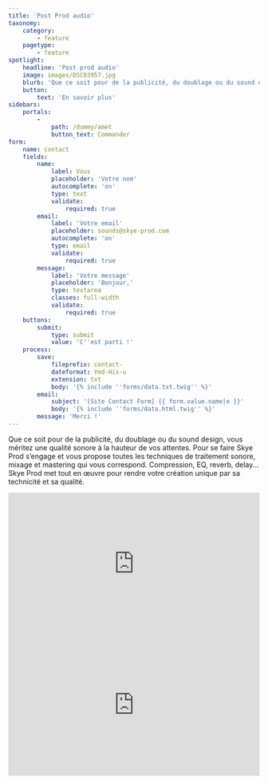 ```yaml
---
title: 'Post Prod audio'
taxonomy:
    category:
        - feature
    pagetype:
        - feature
spotlight:
    headline: 'Post prod audio'
    image: images/DSC03957.jpg
    blurb: 'Que ce soit pour de la publicité, du doublage ou du sound design, vous méritez une qualité sonore à la hauteur de vos attentes. Pour se faire Skye Prod s’engage et vous propose toutes les techniques de traitement sonore, mixage et mastering qui vous correspond. Compression, EQ, reverb, delay... Skye Prod met tout en œuvre pour rendre votre création unique par sa technicité et sa qualité.'
    button:
        text: 'En savoir plus'
sidebars:
    portals:
        -
            path: /dummy/amet
            button_text: Commander
form:
    name: contact
    fields:
        name:
            label: Vous
            placeholder: 'Votre nom'
            autocomplete: 'on'
            type: text
            validate:
                required: true
        email:
            label: 'Votre email'
            placeholder: sounds@skye-prod.com
            autocomplete: 'on'
            type: email
            validate:
                required: true
        message:
            label: 'Votre message'
            placeholder: 'Bonjour,'
            type: textarea
            classes: full-width
            validate:
                required: true
    buttons:
        submit:
            type: submit
            value: 'C''est parti !'
    process:
        save:
            fileprefix: contact-
            dateformat: Ymd-His-u
            extension: txt
            body: '{% include ''forms/data.txt.twig'' %}'
        email:
            subject: '[Site Contact Form] {{ form.value.name|e }}'
            body: '{% include ''forms/data.html.twig'' %}'
        message: 'Merci !'
---
```


Que ce soit pour de la publicité, du doublage ou du sound design, vous méritez une qualité sonore à la hauteur de vos attentes. Pour se faire Skye Prod s’engage et vous propose toutes les techniques de traitement sonore, mixage et mastering qui vous correspond. Compression, EQ, reverb, delay... Skye Prod met tout en œuvre pour rendre votre création unique par sa technicité et sa qualité.

<div style="padding:56.25% 0 0 0;position:relative;"><iframe src="https://player.vimeo.com/video/344374231?color=e44c65&byline=0&portrait=0" style="position:absolute;top:0;left:0;width:100%;height:100%;" frameborder="0" allow="autoplay; fullscreen" allowfullscreen></iframe></div><script src="https://player.vimeo.com/api/player.js"></script>

<div style="padding:56.25% 0 0 0;position:relative;"><iframe src="https://player.vimeo.com/video/344318691?color=e44c65&byline=0&portrait=0" style="position:absolute;top:0;left:0;width:100%;height:100%;" frameborder="0" allow="autoplay; fullscreen" allowfullscreen></iframe></div><script src="https://player.vimeo.com/api/player.js"></script>